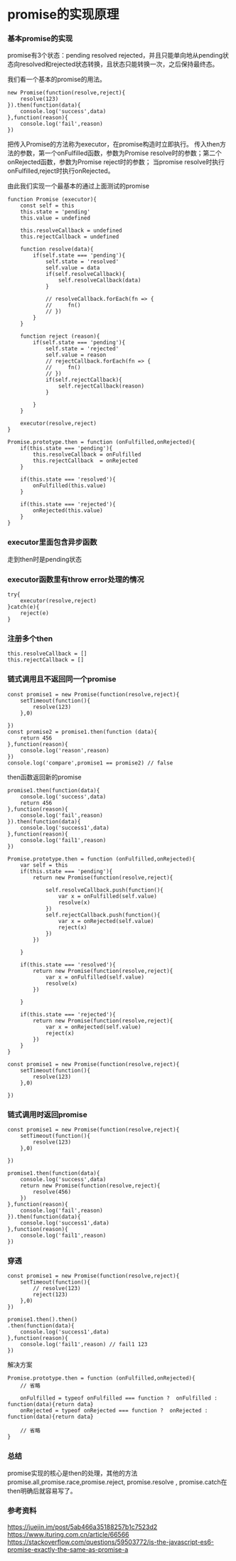 # promise的实现原理

### 基本promise的实现

promise有3个状态：pending resolved rejected，并且只能单向地从pending状态向resolved和rejected状态转换，且状态只能转换一次，之后保持最终态。

我们看一个基本的promise的用法。

```
new Promise(function(resolve,reject){
    resolve(123)
}).then(function(data){
    console.log('success',data)
},function(reason){
    console.log('fail',reason)
})
```

把传入Promise的方法称为executor，在promise构造时立即执行。
传入then方法的参数，第一个onFulfilled函数，参数为Promise resolve时的参数；第二个onRejected函数，参数为Promise reject时的参数；
当promise resolve时执行onFulfilled,reject时执行onRejected。

由此我们实现一个最基本的通过上面测试的promise

```
function Promise (executor){
    const self = this
    this.state = 'pending'
    this.value = undefined

    this.resolveCallback = undefined
    this.rejectCallback = undefined

    function resolve(data){
        if(self.state === 'pending'){
            self.state = 'resolved'
            self.value = data
            if(self.resolveCallback){
                self.resolveCallback(data)
            }
            
            // resolveCallback.forEach(fn => {
            //     fn()
            // })
        }
    }

    function reject (reason){
        if(self.state === 'pending'){
            self.state = 'rejected'
            self.value = reason
            // rejectCallback.forEach(fn => {
            //     fn()
            // })
            if(self.rejectCallback){
                self.rejectCallback(reason)
            }
            
        }
    }

    executor(resolve,reject)
}

Promise.prototype.then = function (onFulfilled,onRejected){
    if(this.state === 'pending'){
        this.resolveCallback = onFulfilled
        this.rejectCallback  = onRejected
    }

    if(this.state === 'resolved'){
        onFulfilled(this.value)
    }

    if(this.state === 'rejected'){
        onRejected(this.value)
    }
}
```

### executor里面包含异步函数
走到then时是pending状态

### executor函数里有throw error处理的情况
```
try{
    executor(resolve,reject)
}catch(e){
    reject(e)
}
```
### 注册多个then

```
this.resolveCallback = []
this.rejectCallback = []
```

### 链式调用且不返回同一个promise
```
const promise1 = new Promise(function(resolve,reject){
    setTimeout(function(){
        resolve(123)
    },0)
    
})
const promise2 = promise1.then(function (data){
    return 456
},function(reason){
    console.log('reason',reason)
})
console.log('compare',promise1 == promise2) // false
```

then函数返回新的promise

```
promise1.then(function(data){
    console.log('success',data)
    return 456
},function(reason){
    console.log('fail',reason)
}).then(function(data){
    console.log('success1',data)
},function(reason){
    console.log('fail1',reason)
})
```

```
Promise.prototype.then = function (onFulfilled,onRejected){
    var self = this
    if(this.state === 'pending'){
        return new Promise(function(resolve,reject){

            self.resolveCallback.push(function(){
                var x = onFulfilled(self.value)
                resolve(x)
            })
            self.rejectCallback.push(function(){
                var x = onRejected(self.value)
                reject(x)
            })
        })
        
    }

    if(this.state === 'resolved'){
        return new Promise(function(resolve,reject){
            var x = onFulfilled(self.value)
            resolve(x)
        })
        
    }

    if(this.state === 'rejected'){
        return new Promise(function(resolve,reject){
            var x = onRejected(self.value)
            reject(x)
        })
    }
}

const promise1 = new Promise(function(resolve,reject){
    setTimeout(function(){
        resolve(123)
    },0)
    
})
```
### 链式调用时返回promise
```
const promise1 = new Promise(function(resolve,reject){
    setTimeout(function(){
        resolve(123)
    },0)
    
})

promise1.then(function(data){
    console.log('success',data)
    return new Promise(function(resolve,reject){
        resolve(456)
    })
},function(reason){
    console.log('fail',reason)
}).then(function(data){
    console.log('success1',data)
},function(reason){
    console.log('fail1',reason)
})
```

### 穿透
```
const promise1 = new Promise(function(resolve,reject){
    setTimeout(function(){
        // resolve(123)
        reject(123)
    },0)
})

promise1.then().then()
.then(function(data){
    console.log('success1',data)
},function(reason){
    console.log('fail1',reason) // fail1 123
})
```

解决方案

```
Promise.prototype.then = function (onFulfilled,onRejected){
    // 省略

    onFulfilled = typeof onFulfilled === function ?  onFulfilled : function(data){return data}
    onRejected = typeof onRejected === function ?  onRejected : function(data){return data}

    // 省略
}

```

###  总结
promise实现的核心是then的处理，其他的方法
promise.all,promise.race,promise.reject, promise.resolve , promise.catch在then明确后就容易写了。

### 参考资料
https://juejin.im/post/5ab466a35188257b1c7523d2
https://www.ituring.com.cn/article/66566
https://stackoverflow.com/questions/59503772/is-the-javascript-es6-promise-exactly-the-same-as-promise-a